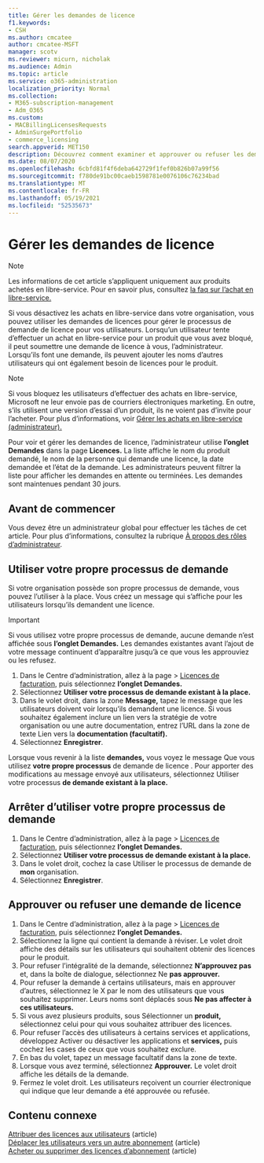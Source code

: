 ```yaml
---
title: Gérer les demandes de licence
f1.keywords:
- CSH
ms.author: cmcatee
author: cmcatee-MSFT
manager: scotv
ms.reviewer: micurn, nicholak
ms.audience: Admin
ms.topic: article
ms.service: o365-administration
localization_priority: Normal
ms.collection:
- M365-subscription-management
- Adm_O365
ms.custom:
- MACBillingLicensesRequests
- AdminSurgePortfolio
- commerce_licensing
search.appverid: MET150
description: Découvrez comment examiner et approuver ou refuser les demandes de licence des utilisateurs pour votre abonnement Microsoft 365 entreprise.
ms.date: 08/07/2020
ms.openlocfilehash: 6cbfd81f4f6deba642729f1fef0b826b07a99f56
ms.sourcegitcommit: f780de91bc00caeb1598781e0076106c76234bad
ms.translationtype: MT
ms.contentlocale: fr-FR
ms.lasthandoff: 05/19/2021
ms.locfileid: "52535673"
---
```

# <a name="manage-license-requests"></a>Gérer les demandes de licence

> [!NOTE]
> Les informations de cet article s’appliquent uniquement aux produits achetés en libre-service. Pour en savoir plus, consultez [la faq sur l’achat en libre-service.](../subscriptions/self-service-purchase-faq.yml)

Si vous désactivez les achats en libre-service dans votre organisation, vous pouvez utiliser les demandes de licences pour gérer le processus de demande de licence pour vos utilisateurs. Lorsqu’un utilisateur tente d’effectuer un achat en libre-service pour un produit que vous avez bloqué, il peut soumettre une demande de licence à vous, l’administrateur. Lorsqu’ils font une demande, ils peuvent ajouter les noms d’autres utilisateurs qui ont également besoin de licences pour le produit.

> [!NOTE]
> Si vous bloquez les utilisateurs d’effectuer des achats en libre-service, Microsoft ne leur envoie pas de courriers électroniques marketing. En outre, s’ils utilisent une version d’essai d’un produit, ils ne voient pas d’invite pour l’acheter. Pour plus d’informations, voir [Gérer les achats en libre-service (administrateur).](../subscriptions/manage-self-service-purchases-admins.md)

Pour voir et gérer les demandes de licence, l’administrateur utilise **l’onglet Demandes** dans la page **Licences.** La liste affiche le nom du produit demandé, le nom de la personne qui demande une licence, la date demandée et l’état de la demande. Les administrateurs peuvent filtrer la liste pour afficher les demandes en attente ou terminées. Les demandes sont maintenues pendant 30 jours.

## <a name="before-you-begin"></a>Avant de commencer

Vous devez être un administrateur global pour effectuer les tâches de cet article. Pour plus d’informations, consultez la rubrique [À propos des rôles d’administrateur](../../admin/add-users/about-admin-roles.md).

## <a name="use-your-own-request-process"></a>Utiliser votre propre processus de demande

Si votre organisation possède son propre processus de demande, vous pouvez l’utiliser à la place. Vous créez un message qui s’affiche pour les utilisateurs lorsqu’ils demandent une licence.

> [!IMPORTANT]
> Si vous utilisez votre propre processus de demande, aucune demande n’est affichée sous **l’onglet Demandes.** Les demandes existantes avant l’ajout de votre message continuent d’apparaître jusqu’à ce que vous les approuviez ou les refusez.

1. Dans le Centre d’administration, allez à la page   >  <a href="https://go.microsoft.com/fwlink/p/?linkid=842264" target="_blank">Licences de facturation,</a> puis sélectionnez **l’onglet Demandes.**
2. Sélectionnez **Utiliser votre processus de demande existant à la place.**
3. Dans le volet droit, dans la zone **Message,** tapez le message que les utilisateurs doivent voir lorsqu’ils demandent une licence. Si vous souhaitez également inclure un lien vers la stratégie de votre organisation ou une autre documentation, entrez l’URL dans la zone de texte Lien vers la **documentation (facultatif).**
4. Sélectionnez **Enregistrer**.

Lorsque vous revenir à la liste **demandes,** vous voyez le message Que vous utilisez **votre propre processus** de demande de licence . Pour apporter des modifications au message envoyé aux utilisateurs, sélectionnez Utiliser votre processus **de demande existant à la place.**

## <a name="stop-using-your-own-request-process"></a>Arrêter d’utiliser votre propre processus de demande

1. Dans le Centre d’administration, allez à la page   >  <a href="https://go.microsoft.com/fwlink/p/?linkid=842264" target="_blank">Licences de facturation,</a> puis sélectionnez **l’onglet Demandes.**
2. Sélectionnez **Utiliser votre processus de demande existant à la place.**
3. Dans le volet droit, cochez la case Utiliser le processus de demande de **mon** organisation.
4. Sélectionnez **Enregistrer**.

## <a name="approve-or-deny-a-license-request"></a>Approuver ou refuser une demande de licence

1. Dans le Centre d’administration, allez à la page   >  <a href="https://go.microsoft.com/fwlink/p/?linkid=842264" target="_blank">Licences de facturation,</a> puis sélectionnez **l’onglet Demandes.**
2. Sélectionnez la ligne qui contient la demande à réviser. Le volet droit affiche des détails sur les utilisateurs qui souhaitent obtenir des licences pour le produit.
3. Pour refuser l’intégralité de la demande, sélectionnez **N’approuvez pas** et, dans la boîte de dialogue, sélectionnez Ne **pas approuver.**
4. Pour refuser la demande à certains utilisateurs, mais en approuver d’autres, sélectionnez le X par le nom des utilisateurs que vous souhaitez supprimer. Leurs noms sont déplacés sous **Ne pas affecter à ces utilisateurs.**
5. Si vous avez plusieurs produits, sous Sélectionner un **produit,** sélectionnez celui pour qui vous souhaitez attribuer des licences.
6. Pour refuser l’accès des utilisateurs à certains services et applications, développez Activer ou désactiver les applications et **services,** puis cochez les cases de ceux que vous souhaitez exclure.
7. En bas du volet, tapez un message facultatif dans la zone de texte.
8. Lorsque vous avez terminé, sélectionnez **Approuver.** Le volet droit affiche les détails de la demande.
9. Fermez le volet droit.
    Les utilisateurs reçoivent un courrier électronique qui indique que leur demande a été approuvée ou refusée.

## <a name="related-content"></a>Contenu connexe

[Attribuer des licences aux utilisateurs](../../admin/manage/assign-licenses-to-users.md) (article)\
[Déplacer les utilisateurs vers un autre abonnement](../subscriptions/move-users-different-subscription.md) (article)\
[Acheter ou supprimer des licences d’abonnement](buy-licenses.md) (article)
